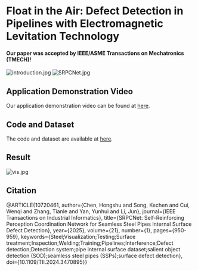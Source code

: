 # Float in the Air: Defect Detection in Pipelines with Electromagnetic Levitation Technology
#### Our paper was accepted by IEEE/ASME Transactions on Mechatronics (TMECH)!

![introduction.jpg](https://s2.loli.net/2024/10/10/QapHN2G6JTEiBRZ.jpg)
![SRPCNet.jpg](https://s2.loli.net/2024/10/10/HX7VA2MDkUR6Nsu.jpg)

## Application Demonstration Video
Our application demonstration video can be found at [here](https://www.bilibili.com/video/BV1mG8deTEFq/?spm_id_from=333.999.0.0&vd_source=ab05d37c1ff3c6b02c65129c48e58661).

## Code and Dataset
The code and dataset are available at [here](https://pan.baidu.com/s/1zhWy0khnnWSlGI_V1zpvMw?pwd=ecqg ).

## Result
![vis.jpg](https://s2.loli.net/2024/10/10/4rVSfzTs1eK6ZtL.jpg)

## Citation
@ARTICLE{10720461,
  author={Chen, Hongshu and Song, Kechen and Cui, Wenqi and Zhang, Tianle and Yan, Yunhui and Li, Jun},
  journal={IEEE Transactions on Industrial Informatics}, 
  title={SRPCNet: Self-Reinforcing Perception Coordination Network for Seamless Steel Pipes Internal Surface Defect Detection}, 
  year={2025},
  volume={21},
  number={1},
  pages={950-959},
  keywords={Steel;Visualization;Testing;Surface treatment;Inspection;Welding;Training;Pipelines;Interference;Defect detection;Detection system;pipe internal surface dataset;salient object detection (SOD);seamless steel pipes (SSPs);surface defect detection},
  doi={10.1109/TII.2024.3470895}}
